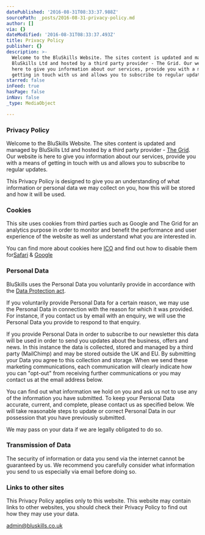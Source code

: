 ```yaml
---
datePublished: '2016-08-31T08:33:37.988Z'
sourcePath: _posts/2016-08-31-privacy-policy.md
author: []
via: {}
dateModified: '2016-08-31T08:33:37.493Z'
title: Privacy Policy
publisher: {}
description: >-
  Welcome to the BluSkills Website. The sites content is updated and managed by
  BluSkills Ltd and hosted by a third party provider - The Grid. Our website is
  here to give you information about our services, provide you with a means of
  getting in touch with us and allows you to subscribe to regular updates.
starred: false
inFeed: true
hasPage: false
inNav: false
_type: MediaObject

---
```

### Privacy Policy

Welcome to the BluSkills Website. The sites content is updated and managed by BluSkills Ltd and hosted by a third party provider - [The Grid][0]. Our website is here to give you information about our services, provide you with a means of getting in touch with us and allows you to subscribe to regular updates.

This Privacy Policy is designed to give you an understanding of what information or personal data we may collect on you, how this will be stored and how it will be used.

### Cookies

This site uses cookies from third parties such as Google and The Grid for an analytics purpose in order to monitor and benefit the performance and user experience of the website as well as understand what you are interested in.

You can find more about cookies here [ICO][1] and find out how to disable them for[Safari][2] & [Google][3]

### Personal Data

BluSkills uses the Personal Data you voluntarily provide in accordance with the [Data Protection act][4].

If you voluntarily provide Personal Data for a certain reason, we may use the Personal Data in connection with the reason for which it was provided. For instance, if you contact us by email with an enquiry, we will use the Personal Data you provide to respond to that enquiry.

If you provide Personal Data in order to subscribe to our newsletter this data will be used in order to send you updates about the business, offers and news. In this instance the data is collected, stored and managed by a third party (MailChimp) and may be stored outside the UK and EU. By submitting your Data you agree to this collection and storage. When we send these marketing communications, each communication will clearly indicate how you can "opt-out" from receiving further communications or you may contact us at the email address below.

You can find out what information we hold on you and ask us not to use any of the information you have submitted. To keep your Personal Data accurate, current, and complete, please contact us as specified below. We will take reasonable steps to update or correct Personal Data in our possession that you have previously submitted.

We may pass on your data if we are legally obligated to do so.

### Transmission of Data

The security of information or data you send via the internet cannot be guaranteed by us. We recommend you carefully consider what information you send to us especially via email before doing so.

### Links to other sites

This Privacy Policy applies only to this website. This website may contain links to other websites, you should check their Privacy Policy to find out how they may use your data.

admin@bluskills.co.uk

[0]: https://thegrid.io/ "TheGrid"
[1]: https://ico.org.uk/for-the-public/online/cookies/ "cookies"
[2]: https://support.apple.com/kb/ph17191?locale=en_US "Safari Disable Cookies"
[3]: https://support.google.com/accounts/answer/61416?hl=en "Google Disable Cookies"
[4]: https://www.gov.uk/data-protection/the-data-protection-act "Data Protection Act"